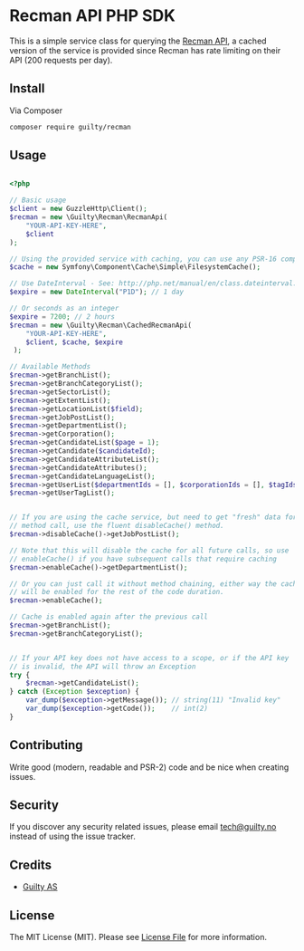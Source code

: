 # Recman API PHP SDK

This is a simple service class for querying the [Recman API](https://help.recman.no/no/help/api/),
a cached version of the service is provided since Recman has rate limiting on
their API (200 requests per day).


## Install

Via Composer

``` bash
composer require guilty/recman
```

## Usage


```php

<?php

// Basic usage
$client = new GuzzleHttp\Client();
$recman = new \Guilty\Recman\RecmanApi(
    "YOUR-API-KEY-HERE",
    $client
);

// Using the provided service with caching, you can use any PSR-16 compatible cache library
$cache = new Symfony\Component\Cache\Simple\FilesystemCache();

// Use DateInterval - See: http://php.net/manual/en/class.dateinterval.php
$expire = new DateInterval("P1D"); // 1 day

// Or seconds as an integer
$expire = 7200; // 2 hours
$recman = new \Guilty\Recman\CachedRecmanApi(
    "YOUR-API-KEY-HERE",
    $client, $cache, $expire
 );

// Available Methods
$recman->getBranchList();
$recman->getBranchCategoryList();
$recman->getSectorList();
$recman->getExtentList();
$recman->getLocationList($field);
$recman->getJobPostList();
$recman->getDepartmentList();
$recman->getCorporation();
$recman->getCandidateList($page = 1);
$recman->getCandidate($candidateId);
$recman->getCandidateAttributeList();
$recman->getCandidateAttributes();
$recman->getCandidateLanguageList();
$recman->getUserList($departmentIds = [], $corporationIds = [], $tagIds = []);
$recman->getUserTagList();


// If you are using the cache service, but need to get "fresh" data for a
// method call, use the fluent disableCache() method.
$recman->disableCache()->getJobPostList();

// Note that this will disable the cache for all future calls, so use
// enableCache() if you have subsequent calls that require caching
$recman->enableCache()->getDepartmentList();

// Or you can just call it without method chaining, either way the cache
// will be enabled for the rest of the code duration.
$recman->enableCache();

// Cache is enabled again after the previous call
$recman->getBranchList();
$recman->getBranchCategoryList();


// If your API key does not have access to a scope, or if the API key
// is invalid, the API will throw an Exception
try {
    $recman->getCandidateList();
} catch (Exception $exception) {
    var_dump($exception->getMessage()); // string(11) "Invalid key"
    var_dump($exception->getCode());    // int(2)
}
```

## Contributing

Write good (modern, readable and PSR-2) code and be nice when creating issues.

## Security

If you discover any security related issues, please email tech@guilty.no instead of using the issue tracker.

## Credits

- [Guilty AS](https://guilty.no)

## License

The MIT License (MIT). Please see [License File](LICENSE.md) for more information.
